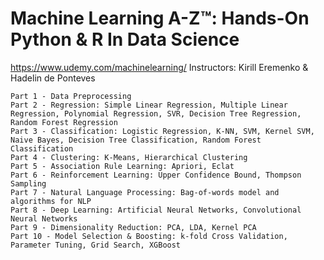 # Machine Learning A-Z™: Hands-On Python & R In Data Science
https://www.udemy.com/machinelearning/
Instructors: Kirill Eremenko & Hadelin de Ponteves


    Part 1 - Data Preprocessing
    Part 2 - Regression: Simple Linear Regression, Multiple Linear Regression, Polynomial Regression, SVR, Decision Tree Regression, Random Forest Regression
    Part 3 - Classification: Logistic Regression, K-NN, SVM, Kernel SVM, Naive Bayes, Decision Tree Classification, Random Forest Classification
    Part 4 - Clustering: K-Means, Hierarchical Clustering
    Part 5 - Association Rule Learning: Apriori, Eclat
    Part 6 - Reinforcement Learning: Upper Confidence Bound, Thompson Sampling
    Part 7 - Natural Language Processing: Bag-of-words model and algorithms for NLP
    Part 8 - Deep Learning: Artificial Neural Networks, Convolutional Neural Networks
    Part 9 - Dimensionality Reduction: PCA, LDA, Kernel PCA
    Part 10 - Model Selection & Boosting: k-fold Cross Validation, Parameter Tuning, Grid Search, XGBoost



